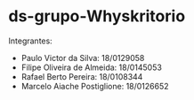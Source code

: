 # ds-grupo-Whyskritorio

Integrantes: 
  * Paulo Victor da Silva: 18/0129058
  * Filipe Oliveira de Almeida: 18/0145053
  * Rafael Berto Pereira: 18/0108344
  * Marcelo Aiache Postiglione: 18/0126652
